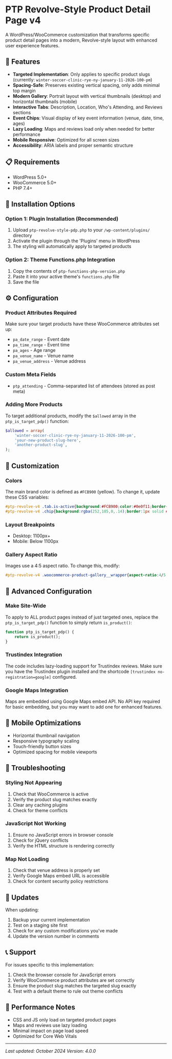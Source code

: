 # PTP Revolve-Style Product Detail Page v4

A WordPress/WooCommerce customization that transforms specific product detail pages into a modern, Revolve-style layout with enhanced user experience features.

## 🎯 Features

- **Targeted Implementation**: Only applies to specific product slugs (currently: `winter-soccer-clinic-rye-ny-january-11-2026-100-pm`)
- **Spacing-Safe**: Preserves existing vertical spacing, only adds minimal top margin
- **Modern Gallery**: Portrait layout with vertical thumbnails (desktop) and horizontal thumbnails (mobile)
- **Interactive Tabs**: Description, Location, Who's Attending, and Reviews sections
- **Event Chips**: Visual display of key event information (venue, date, time, ages)
- **Lazy Loading**: Maps and reviews load only when needed for better performance
- **Mobile Responsive**: Optimized for all screen sizes
- **Accessibility**: ARIA labels and proper semantic structure

## 📋 Requirements

- WordPress 5.0+
- WooCommerce 5.0+
- PHP 7.4+

## 🚀 Installation Options

### Option 1: Plugin Installation (Recommended)

1. Upload `ptp-revolve-style-pdp.php` to your `/wp-content/plugins/` directory
2. Activate the plugin through the 'Plugins' menu in WordPress
3. The styling will automatically apply to targeted products

### Option 2: Theme Functions.php Integration

1. Copy the contents of `ptp-functions-php-version.php`
2. Paste it into your active theme's `functions.php` file
3. Save the file

## ⚙️ Configuration

### Product Attributes Required

Make sure your target products have these WooCommerce attributes set up:

- `pa_date_range` - Event date
- `pa_time_range` - Event time  
- `pa_ages` - Age range
- `pa_venue_name` - Venue name
- `pa_venue_address` - Venue address

### Custom Meta Fields

- `ptp_attending` - Comma-separated list of attendees (stored as post meta)

### Adding More Products

To target additional products, modify the `$allowed` array in the `ptp_is_target_pdp()` function:

```php
$allowed = array(
    'winter-soccer-clinic-rye-ny-january-11-2026-100-pm',
    'your-new-product-slug-here',
    'another-product-slug',
);
```

## 🎨 Customization

### Colors

The main brand color is defined as `#FCB900` (yellow). To change it, update these CSS variables:

```css
#ptp-revolve-v4 .tab.is-active{background:#FCB900;color:#0e0f11;border-color:#FCB900}
#ptp-revolve-v4 .chip{background:rgba(252,185,0,.14);border:1px solid #f3d37a;}
```

### Layout Breakpoints

- Desktop: 1100px+
- Mobile: Below 1100px

### Gallery Aspect Ratio

Images use a 4:5 aspect ratio. To change this, modify:

```css
#ptp-revolve-v4 .woocommerce-product-gallery__wrapper{aspect-ratio:4/5;}
```

## 🔧 Advanced Configuration

### Make Site-Wide

To apply to ALL product pages instead of just targeted ones, replace the `ptp_is_target_pdp()` function to simply return `is_product()`:

```php
function ptp_is_target_pdp() {
    return is_product();
}
```

### Trustindex Integration

The code includes lazy-loading support for Trustindex reviews. Make sure you have the Trustindex plugin installed and the shortcode `[trustindex no-registration=google]` configured.

### Google Maps Integration

Maps are embedded using Google Maps embed API. No API key required for basic embedding, but you may want to add one for enhanced features.

## 📱 Mobile Optimizations

- Horizontal thumbnail navigation
- Responsive typography scaling
- Touch-friendly button sizes
- Optimized spacing for mobile viewports

## 🐛 Troubleshooting

### Styling Not Appearing

1. Check that WooCommerce is active
2. Verify the product slug matches exactly
3. Clear any caching plugins
4. Check for theme conflicts

### JavaScript Not Working

1. Ensure no JavaScript errors in browser console
2. Check for jQuery conflicts
3. Verify the HTML structure is rendering correctly

### Map Not Loading

1. Check that venue address is properly set
2. Verify Google Maps embed URL is accessible
3. Check for content security policy restrictions

## 🔄 Updates

When updating:

1. Backup your current implementation
2. Test on a staging site first
3. Check for any custom modifications you've made
4. Update the version number in comments

## 📞 Support

For issues specific to this implementation:

1. Check the browser console for JavaScript errors
2. Verify WooCommerce product attributes are set correctly
3. Ensure the product slug matches the targeted slug exactly
4. Test with a default theme to rule out theme conflicts

## 🎯 Performance Notes

- CSS and JS only load on targeted product pages
- Maps and reviews use lazy loading
- Minimal impact on page load speed
- Optimized for Core Web Vitals

---

*Last updated: October 2024*
*Version: 4.0.0*